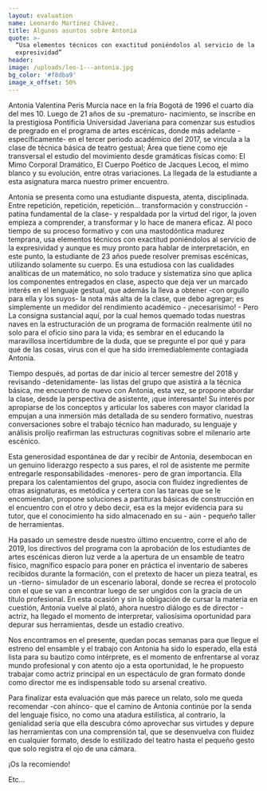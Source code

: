 ```yaml
---
layout: evaluation
name: Leonardo Martínez Chávez.
title: Algunos asuntos sobre Antonia
quote: >-
  “Usa elementos técnicos con exactitud poniéndolos al servicio de la
  expresividad”
header:
image: /uploads/leo-1---antonia.jpg
bg_color: '#f8dba9'
image_x_offset: 50%
---
```


Antonia Valentina Peris Murcia nace en la fr&iacute;a Bogot&aacute; de 1996 el cuarto d&iacute;a del mes 10. Luego de 21 a&ntilde;os de su -prematuro- nacimiento, se inscribe en la prestigiosa Pontificia Universidad Javeriana para comenzar sus estudios de pregrado en el programa de artes esc&eacute;nicas, donde m&aacute;s adelante -espec&iacute;ficamente- en el tercer periodo acad&eacute;mico del 2017, se vincula a la clase de t&eacute;cnica b&aacute;sica de teatro gestual; &Aacute;rea que tiene como eje transversal el estudio del movimiento desde gram&aacute;ticas f&iacute;sicas como: El Mimo Corporal Dram&aacute;tico, El Cuerpo Po&eacute;tico de Jacques Lecoq, el mimo blanco y su evoluci&oacute;n, entre otras variaciones. La llegada de la estudiante a esta asignatura marca nuestro primer encuentro.&nbsp;

Antonia se presenta como una estudiante dispuesta, atenta, disciplinada. Entre repetici&oacute;n, repetici&oacute;n, repetici&oacute;n… transformaci&oacute;n y construcci&oacute;n -patina fundamental de la clase- y respaldada por la virtud del rigor, la joven empieza a comprender, a transformar y lo hace de manera eficaz. Al poco tiempo de su proceso formativo y con una mastod&oacute;ntica madurez temprana, usa elementos t&eacute;cnicos con exactitud poni&eacute;ndolos al servicio de la expresividad y aunque es muy pronto para hablar de interpretaci&oacute;n, en este punto, la estudiante de 23 a&ntilde;os puede resolver premisas esc&eacute;nicas, utilizando solamente su cuerpo. Es una estudiosa con las cualidades anal&iacute;ticas de un matem&aacute;tico, no solo traduce y sistematiza sino que aplica los componentes entregados en clase, aspecto que deja ver un marcado inter&eacute;s en el lenguaje gestual, que adem&aacute;s la lleva a obtener -con orgullo para ella y los suyos- la nota m&aacute;s alta de la clase, que debo agregar; es simplemente un medidor del rendimiento acad&eacute;mico - &iexcl;necesar&iacute;simo\! - Pero La consigna sustancial aqu&iacute;, por la cual hemos quemado todas nuestras naves en la estructuraci&oacute;n de un programa de formaci&oacute;n realmente &uacute;til no solo para el oficio sino para la vida; es sembrar en el educando la maravillosa incertidumbre de la duda, que se pregunte el por qu&eacute; y para qu&eacute; de las cosas, virus con el que ha sido irremediablemente contagiada Antonia.

Tiempo despu&eacute;s, ad portas de dar inicio al tercer semestre del 2018 y revisando -detenidamente- las listas del grupo que asistir&aacute; a la t&eacute;cnica b&aacute;sica, me encuentro de nuevo con Antonia, esta vez, se propone abordar la clase, desde la perspectiva de asistente, &iexcl;que interesante\! Su inter&eacute;s por apropiarse de los conceptos y articular los saberes con mayor claridad la empujan a una inmersi&oacute;n m&aacute;s detallada de su sendero formativo, nuestras conversaciones sobre el trabajo t&eacute;cnico han madurado, su lenguaje y an&aacute;lisis prolijo reafirman las estructuras cognitivas sobre el milenario arte esc&eacute;nico.

Esta generosidad espont&aacute;nea de dar y recibir de Antonia, desembocan en un genuino liderazgo respecto a sus pares, el rol de asistente me permite entregarle responsabilidades -menores- pero de gran importancia. Ella prepara los calentamientos del grupo, asocia con fluidez ingredientes de otras asignaturas, es met&oacute;dica y certera con las tareas que se le encomiendan, propone soluciones a partituras b&aacute;sicas de construcci&oacute;n en el encuentro con el otro y debo decir, esa es la mejor evidencia para su tutor, que el conocimiento ha sido almacenado en su - a&uacute;n - peque&ntilde;o taller de herramientas.

Ha pasado un semestre desde nuestro &uacute;ltimo encuentro, corre el a&ntilde;o de 2019, los directivos del programa con la aprobaci&oacute;n de los estudiantes de artes esc&eacute;nicas dieron luz verde a la apertura de un ensamble de teatro f&iacute;sico, magn&iacute;fico espacio para poner en pr&aacute;ctica el inventario de saberes recibidos durante la formaci&oacute;n, con el pretexto de hacer un pieza teatral, es un -tierno- simulador de un escenario laboral, donde se recrea el protocolo con el que se van a encontrar luego de ser ungidos con la gracia de un t&iacute;tulo profesional. En esta ocasi&oacute;n y sin la obligaci&oacute;n de cursar la materia en cuesti&oacute;n, Antonia vuelve al plat&oacute;, ahora nuestro di&aacute;logo es de director - actriz, ha llegado el momento de interpretar, valios&iacute;sima oportunidad para depurar sus herramientas, desde un estadio creativo.&nbsp;

Nos encontramos en el presente, quedan pocas semanas para que llegue el estreno del ensamble y el trabajo con Antonia ha sido lo esperado, ella est&aacute; lista para su bautizo como int&eacute;rprete, es el momento de enfrentarse al voraz mundo profesional y con atento ojo a esta oportunidad, le he propuesto trabajar como actriz principal en un espect&aacute;culo de gran formato donde como director me es indispensable todo su arsenal creativo.

Para finalizar esta evaluaci&oacute;n que m&aacute;s parece un relato, solo me queda recomendar -con ah&iacute;nco- que el camino de Antonia contin&uacute;e por la senda del lenguaje f&iacute;sico, no como una atadura estil&iacute;stica, al contrario, la genialidad ser&iacute;a que ella descubra c&oacute;mo aprovechar sus virtudes y depure las herramientas con una comprensi&oacute;n tal, que se desenvuelva con fluidez en cualquier formato, desde lo estilizado del teatro hasta el peque&ntilde;o gesto que solo registra el ojo de una c&aacute;mara.&nbsp;

&iexcl;Os la recomiendo\!&nbsp;

Etc…&nbsp;<br>&nbsp;
